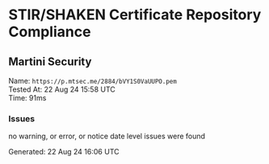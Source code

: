 # STIR/SHAKEN Certificate Repository Compliance

## Martini Security

Name: `https://p.mtsec.me/2884/bVY1S0VaUUPO.pem`\
Tested At: 22 Aug 24 15:58 UTC\
Time: 91ms

### Issues

no warning, or error, or notice date level issues were found

Generated: 22 Aug 24 16:06 UTC